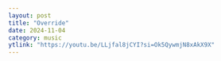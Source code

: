 ```yaml
---
layout: post
title: "Override"
date: 2024-11-04
category: music
ytlink: "https://youtu.be/LLjfal8jCYI?si=Ok5QywmjN8xAkX9X"
---
```

